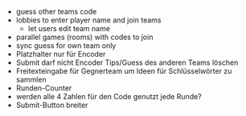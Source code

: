 - guess other teams code
- lobbies to enter player name and join teams
    - let users edit team name
- parallel games (rooms) with codes to join
- sync guess for own team only
- Platzhalter nur für Encoder
- Submit darf nicht Encoder Tips/Guess des anderen Teams löschen
- Freitexteingabe für Gegnerteam um Ideen für Schlüsselwörter zu sammlen
- Runden-Counter
- werden alle 4 Zahlen für den Code genutzt jede Runde?
- Submit-Button breiter